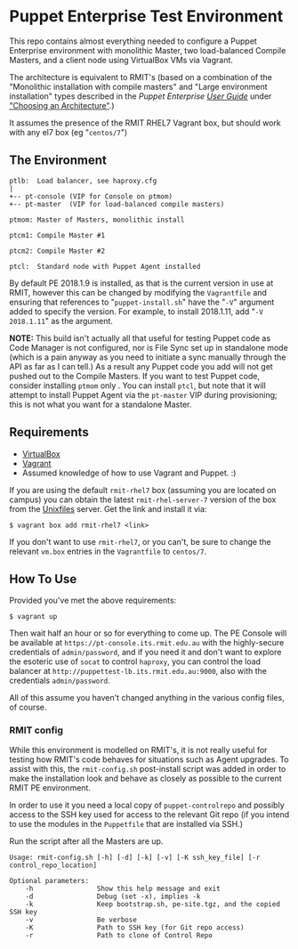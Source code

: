 # Puppet Enterprise Test Environment

This repo contains almost everything needed to configure a Puppet Enterprise
environment with monolithic Master, two load-balanced Compile Masters, and
a client node using VirtualBox VMs via Vagrant.

The architecture is equivalent to RMIT's (based on a combination of the
"Monolithic installation with compile masters" and "Large environment
installation" types described in the *Puppet Enterprise
[User Guide](https://puppet.com/docs/pe/2018.1/pe_user_guide.html)* under
["Choosing an Architecture"](https://puppet.com/docs/pe/2018.1/choosing_an_architecture.html).)

It assumes the presence of the RMIT RHEL7 Vagrant box, but should work with any
el7 box (eg "`centos/7`")


## The Environment
```
ptlb:  Load balancer, see haproxy.cfg
|
+-- pt-console (VIP for Console on ptmom)
+-- pt-master  (VIP for load-balanced compile masters)

ptmom: Master of Masters, monolithic install

ptcm1: Compile Master #1

ptcm2: Compile Master #2

ptcl:  Standard node with Puppet Agent installed
```
By default PE 2018.1.9 is installed, as that is the current version in use at
RMIT, however this can be changed by modifying the `Vagrantfile` and ensuring
that references to "`puppet-install.sh`" have the "`-V`" argument added to specify
the version.  For example, to install 2018.1.11, add "`-V 2018.1.11`" as the
argument.

**NOTE:** This build isn't actually all that useful for testing Puppet code as
Code Manager is not configured, nor is File Sync set up in standalone mode
(which is a pain anyway as you need to initiate a sync manually through the API
as far as I can tell.)  As a result any Puppet code you add will not get pushed
out to the Compile Masters.  If you want to test Puppet code, consider
installing `ptmom` only .  You can install `ptcl`, but note that it will
attempt to install Puppet Agent via the `pt-master` VIP during provisioning;
this is not what you want for a standalone Master.


## Requirements

- [VirtualBox](https://www.virtualbox.org)
- [Vagrant](https://www.vagrantup.com/)
- Assumed knowledge of how to use Vagrant and Puppet. :)

If you are using the default `rmit-rhel7` box (assuming you are located on
campus) you can obtain the latest `rmit-rhel-server-7` version of the box from
the [Unixfiles](http://unixfiles.int.its.rmit.edu.au/boxes/) server.  Get the link
and install it via:

```
$ vagrant box add rmit-rhel7 <link>
```

If you don't want to use `rmit-rhel7`, or you can't, be sure to change the
relevant `vm.box` entries in the `Vagrantfile` to `centos/7`.


## How To Use

Provided you've met the above requirements:

```
$ vagrant up
```

Then wait half an hour or so for everything to come up. The PE Console will be
available at `https://pt-console.its.rmit.edu.au` with the highly-secure
credentials of `admin/password`, and if you need it and don't want to explore
the esoteric use of `socat` to control `haproxy`, you can control the load
balancer at `http://puppettest-lb.its.rmit.edu.au:9000`, also with the
credentials `admin/password`.

All of this assume you haven't changed anything in the various config files, of
course.


### RMIT config

While this environment is modelled on RMIT's, it is not really useful for
testing how RMIT's code behaves for situations such as Agent upgrades.  To
assist with this, the `rmit-config.sh` post-install script was added in order
to make the installation look and behave as closely as possible to the current
RMIT PE environment.

In order to use it you need a local copy of `puppet-controlrepo` and possibly
access to the SSH key used for access to the relevant Git repo (if you intend
to use the modules in the `Puppetfile` that are installed via SSH.)

Run the script after all the Masters are up.

```
Usage: rmit-config.sh [-h] [-d] [-k] [-v] [-K ssh_key_file] [-r control_repo_location]

Optional parameters:
    -h                Show this help message and exit
    -d                Debug (set -x), implies -k
    -k                Keep bootstrap.sh, pe-site.tgz, and the copied SSH key
    -v                Be verbose
    -K                Path to SSH key (for Git repo access)
    -r                Path to clone of Control Repo
```
